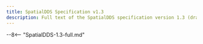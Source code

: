 ```yaml
---
title: SpatialDDS Specification v1.3
description: Full text of the SpatialDDS specification version 1.3 (draft).
---
```


--8<-- "SpatialDDS-1.3-full.md"

